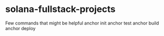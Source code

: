 # solana-fullstack-projects
Few commands that might be helpful
anchor init
anchor test
anchor build
anchor deploy

